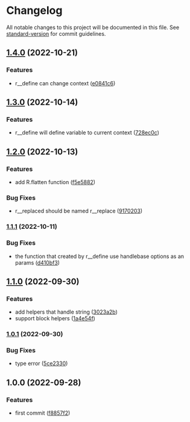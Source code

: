 # Changelog

All notable changes to this project will be documented in this file. See [standard-version](https://github.com/conventional-changelog/standard-version) for commit guidelines.

## [1.4.0](https://www.github.com/keq-request/handlebars-ramda-helpers/compare/v1.3.0...v1.4.0) (2022-10-21)


### Features

* r__define can change context ([e0841c6](https://www.github.com/keq-request/handlebars-ramda-helpers/commit/e0841c6d222d49275bbb4292075fed946b4dd524))

## [1.3.0](https://www.github.com/keq-request/handlebars-ramda-helpers/compare/v1.2.0...v1.3.0) (2022-10-14)


### Features

* r__define will define variable to current context ([728ec0c](https://www.github.com/keq-request/handlebars-ramda-helpers/commit/728ec0c0059f022cdf374ba3ad2444d13ffc056f))

## [1.2.0](https://www.github.com/keq-request/handlebars-ramda-helpers/compare/v1.1.1...v1.2.0) (2022-10-13)


### Features

* add R.flatten function ([f5e5882](https://www.github.com/keq-request/handlebars-ramda-helpers/commit/f5e588236797ebff6ed070640a75856bd25089b2))


### Bug Fixes

* r__replaced should be named r__replace ([9170203](https://www.github.com/keq-request/handlebars-ramda-helpers/commit/91702036721a53ecc619c195e15af7af357aabee))

### [1.1.1](https://www.github.com/keq-request/handlebars-ramda-helpers/compare/v1.1.0...v1.1.1) (2022-10-11)


### Bug Fixes

* the function that created by r__define use handlebase options as an params ([d410bf3](https://www.github.com/keq-request/handlebars-ramda-helpers/commit/d410bf3accb24d5f1c4bcbcea813670f99467ac4))

## [1.1.0](https://www.github.com/keq-request/handlebars-ramda-helpers/compare/v1.0.1...v1.1.0) (2022-09-30)


### Features

* add helpers that handle string ([3023a2b](https://www.github.com/keq-request/handlebars-ramda-helpers/commit/3023a2bbfb7c09ab57554136df2ff6fd50670697))
* support block helpers ([1a4e54f](https://www.github.com/keq-request/handlebars-ramda-helpers/commit/1a4e54f433b103e9673dd5306d8b3c61c74365cd))

### [1.0.1](https://www.github.com/keq-request/handlebars-ramda-helpers/compare/v1.0.0...v1.0.1) (2022-09-30)


### Bug Fixes

* type error ([5ce2330](https://www.github.com/keq-request/handlebars-ramda-helpers/commit/5ce233006fb041295bc287429e660cbc02d0e379))

## 1.0.0 (2022-09-28)


### Features

* first commit ([f8857f2](https://github.com/keq-request/handlebars-ramda-helpers/commit/f8857f2880b69f04503ad574b36b57aeb832c060))
